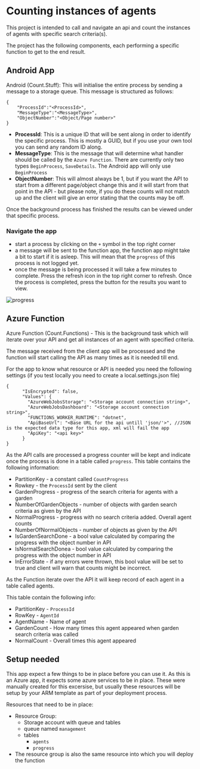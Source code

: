# Counting instances of agents
This project is intended to call and navigate an api and count the instances of agents with specific search criteria(s).

The project has the following components, each performing a specific function to get to the end result.

## Android App
Android (Count.Stuff): This will initialise the entire process by sending a message to a storage queue. This message is structured as follows:

```
{
    "ProcessId":"<ProcessId>",
    "MessageType":"<MessageType>",
    "ObjectNumber":"<Object/Page number>"
}
```

- __ProcessId__: This is a unique ID that will be sent along in order to identify the specific process. This is mostly a GUID, but if you use your own tool you can send any random ID along.
- __MessageType__: This is the message that will determine what handler should be called by the `Azure Function`. There are currently only two types `BeginProcess`, `SaveDetails`. The Android app will only use `BeginProcess`
- __ObjectNumber__: This will almost always be 1, but if you want the API to start from a different page/object change this and it will start from that point in the API - but please note, if you do these counts will not match up and the client will give an error stating that the counts may be off.

Once the background process has finished the results can be viewed under that specific process.

### Navigate the app
- start a process by clicking on the `+` symbol in the top right corner
- a message will be sent to the function app, the function app might take a bit to start if it is asleep. This will mean that the `progress` of this process is not logged yet.
- once the message is being processed it will take a few minutes to complete. Press the refresh icon in the top right corner to refresh. Once the process is completed, press the button for the results you want to view.

![progress](https://user-images.githubusercontent.com/17876815/44250899-a4942880-a1f6-11e8-8039-8fd5f360a3bc.gif)

## Azure Function
Azure Function (Count.Functions) - This is the background task which will iterate over your API and get all instances of an agent with specified criteria.

The message received from the client app will be processed and the function will start calling the API as many times as it is needed till end.

For the app to know what resource or API is needed you need the following settings (if you test locally you need to create a local.settings.json file)

```
{
      "IsEncrypted": false,
      "Values": {
        "AzureWebJobsStorage": "<Storage account connection string>",
        "AzureWebJobsDashboard": "<Storage account connection string>",
        "FUNCTIONS_WORKER_RUNTIME": "dotnet",
        "ApiBaseUrl": "<Base URL for the api untill 'json/'>", //JSON is the expected data type for this app, xml will fail the app
        "ApiKey": "<api key>"
      }
}

```

As the API calls are processed a progress counter will be kept and indicate once the process is done in a table called `progress`. This table contains the following information:

- PartitionKey - a constant called `CountProgress`
- Rowkey - the `ProcessId` sent by the client
- GardenProgress - progress of the search criteria for agents with a garden
- NumberOfGardenObjects - number of objects with garden search criteria as given by the API
- NormalProgress - progress with no search criteria added. Overall agent counts
- NumberOfNormalObjects - number of objects as given by the API
- IsGardenSearchDone - a bool value calculated by comparing the progress with the object number in API
- IsNormalSearchDonea -  bool value calculated by comparing the progress with the object number in API
- InErrorState - if any errors were thrown, this bool value will be set to true and client will warn that counts might be incorrect.

As the Function iterate over the API it will keep record of each agent in a table called agents.

This table contain the following info:
- PartitionKey - `ProcessId`
- RowKey - `AgentId`
- AgentName - Name of agent
- GardenCount - How many times this agent appeared when garden search criteria was called
- NormalCount - Overall times this agent appeared

## Setup needed
This app expect a few things to be in place before you can use it. As this is an Azure app, it expects some azure services to be in place. These were manually created for this excersise, but usually these resources will be setup by your ARM template as part of your deployment process.

Resources that need to be in place:

- Resource Group:
    - Storage account with queue and tables
    - queue named `management`
    - tables
        - `agents`
        - `progress`
- The resource group is also the same resource into which you will deploy the function

